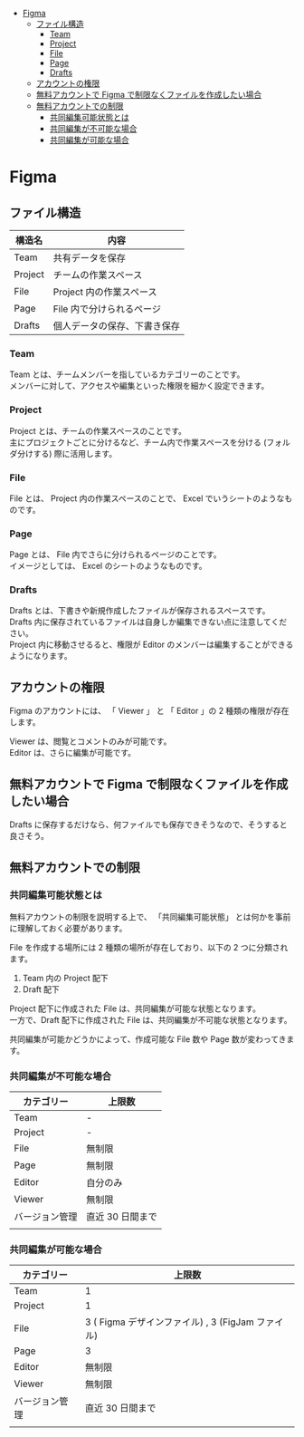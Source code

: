 - [Figma](#figma)
  - [ファイル構造](#ファイル構造)
    - [Team](#team)
    - [Project](#project)
    - [File](#file)
    - [Page](#page)
    - [Drafts](#drafts)
  - [アカウントの権限](#アカウントの権限)
  - [無料アカウントで Figma で制限なくファイルを作成したい場合](#無料アカウントで-figma-で制限なくファイルを作成したい場合)
  - [無料アカウントでの制限](#無料アカウントでの制限)
    - [共同編集可能状態とは](#共同編集可能状態とは)
    - [共同編集が不可能な場合](#共同編集が不可能な場合)
    - [共同編集が可能な場合](#共同編集が可能な場合)


# Figma

## ファイル構造

| 構造名  | 内容                         |
| ------- | ---------------------------- |
| Team    | 共有データを保存             |
| Project | チームの作業スペース         |
| File    | Project 内の作業スペース     |
| Page    | File 内で分けられるページ    |
| Drafts  | 個人データの保存、下書き保存 |


### Team

Team とは、チームメンバーを指しているカテゴリーのことです。  
メンバーに対して、アクセスや編集といった権限を細かく設定できます。
	

### Project

Project とは、チームの作業スペースのことです。  
主にプロジェクトごとに分けるなど、チーム内で作業スペースを分ける (フォルダ分けする) 際に活用します。


### File

File とは、 Project 内の作業スペースのことで、 Excel でいうシートのようなものです。


### Page

Page とは、 File 内でさらに分けられるページのことです。  
イメージとしては、 Excel のシートのようなものです。


### Drafts

Drafts とは、下書きや新規作成したファイルが保存されるスペースです。  
Drafts 内に保存されているファイルは自身しか編集できない点に注意してください。  
Project 内に移動させるると、権限が Editor のメンバーは編集することができるようになります。


## アカウントの権限

Figma のアカウントには、 「 Viewer 」 と 「 Editor 」の 2 種類の権限が存在します。

Viewer は、閲覧とコメントのみが可能です。  
Editor は、さらに編集が可能です。


## 無料アカウントで Figma で制限なくファイルを作成したい場合

Drafts に保存するだけなら、何ファイルでも保存できそうなので、そうすると良さそう。


## 無料アカウントでの制限

### 共同編集可能状態とは

無料アカウントの制限を説明する上で、 「共同編集可能状態」 とは何かを事前に理解しておく必要があります。

File を作成する場所には 2 種類の場所が存在しており、以下の 2 つに分類されます。

1. Team 内の Project 配下
2. Draft 配下

Project 配下に作成された File は、共同編集が可能な状態となります。  
一方で、Draft 配下に作成された File は、共同編集が不可能な状態となります。

共同編集が可能かどうかによって、作成可能な File 数や Page 数が変わってきます。


### 共同編集が不可能な場合

| カテゴリー     | 上限数           |
| -------------- | ---------------- |
| Team           | -                |
| Project        | -                |
| File           | 無制限           |
| Page           | 無制限           |
| Editor         | 自分のみ         |
| Viewer         | 無制限           |
| バージョン管理 | 直近 30 日間まで |
|                |                  |


### 共同編集が可能な場合

| カテゴリー     | 上限数                                            |
| -------------- | ------------------------------------------------- |
| Team           | 1                                                 |
| Project        | 1                                                 |
| File           | 3 ( Figma デザインファイル) , 3 (FigJam ファイル) |
| Page           | 3                                                 |
| Editor         | 無制限                                            |
| Viewer         | 無制限                                            |
| バージョン管理 | 直近 30 日間まで                                  |
|                |                                                   |


